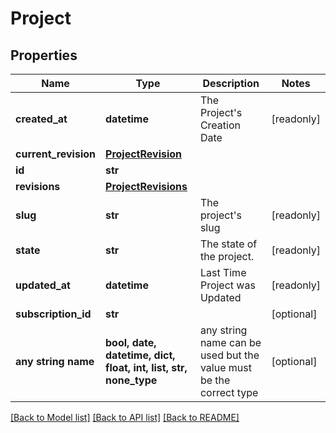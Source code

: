 # Project


## Properties
Name | Type | Description | Notes
------------ | ------------- | ------------- | -------------
**created_at** | **datetime** | The Project&#39;s Creation Date | [readonly] 
**current_revision** | [**ProjectRevision**](ProjectRevision.md) |  | 
**id** | **str** |  | 
**revisions** | [**ProjectRevisions**](ProjectRevisions.md) |  | 
**slug** | **str** | The project&#39;s slug | [readonly] 
**state** | **str** | The state of the project. | [readonly] 
**updated_at** | **datetime** | Last Time Project was Updated | [readonly] 
**subscription_id** | **str** |  | [optional] 
**any string name** | **bool, date, datetime, dict, float, int, list, str, none_type** | any string name can be used but the value must be the correct type | [optional]

[[Back to Model list]](../README.md#documentation-for-models) [[Back to API list]](../README.md#documentation-for-api-endpoints) [[Back to README]](../README.md)


